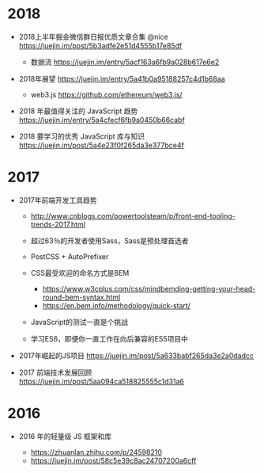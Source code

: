 # 2018

- 2018上半年掘金微信群日报优质文章合集 @nice https://juejin.im/post/5b3adfe2e51d4555b17e85df
    - 数据流 https://juejin.im/entry/5acf163a6fb9a028b617e6e2   

- 2018年展望 <https://juejin.im/entry/5a41b0a95188257c4d1b68aa>

  - web3.js <https://github.com/ethereum/web3.js/>

- 2018 年最值得关注的 JavaScript 趋势 <https://juejin.im/entry/5a4cfecf6fb9a0450b66cabf>

- 2018 要学习的优秀 JavaScript 库与知识 <https://juejin.im/post/5a4e23f0f265da3e377bce4f>

# 2017


- 2017年前端开发工具趋势 

  - <http://www.cnblogs.com/powertoolsteam/p/front-end-tooling-trends-2017.html>
  - 超过63％的开发者使用Sass，Sass是预处理首选者
  - PostCSS + AutoPrefixer
  - CSS最受欢迎的命名方式是BEM

    - <https://www.w3cplus.com/css/mindbemding-getting-your-head-round-bem-syntax.html>
    - <https://en.bem.info/methodology/quick-start/>

  - JavaScript的测试一直是个挑战

  - 学习ES6，即便你一直工作在向后兼容的ES5项目中

- 2017年崛起的JS项目 <https://juejin.im/post/5a633babf265da3e2a0dadcc>

- 2017 前端技术发展回顾 <https://juejin.im/post/5aa094ca518825555c1d31a6>

# 2016

- 2016 年的轻量级 JS 框架和库

  - <https://zhuanlan.zhihu.com/p/24598210>
  - <https://juejin.im/post/58c5e39c8ac24707200a6cff>

